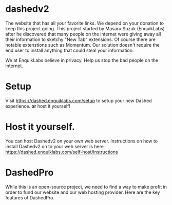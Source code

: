 # dashedv2
The website that has all your favorite links.
We depend on your donation to keep this project going.
This project started by Masaru Suzuk (EnquikLabs) after he discovered that many people on the internet were giving away all their information to sketchy "New Tab" extensions. Of course there are notable extenstions such as Momentum. Our solution doesn't require the end user to install anything that could steal your information.

We at EnquikLabs believe in privacy. Help us stop the bad people on the internet.


# Setup
Visit https://dashed.enquiklabs.com/setup to setup your new Dashed experience. **or** host it yourself!

# Host it yourself.
You can host Dashedv2 on your own web server. Instructions on how to install Dashedv2 on to your web server is here https://dashed.enquiklabs.com/self-host/instructions

# DashedPro
While this is an open-source project, we need to find a way to make profit in order to fund our website and our web hosting provider. Here are the key features of DashedPro.

